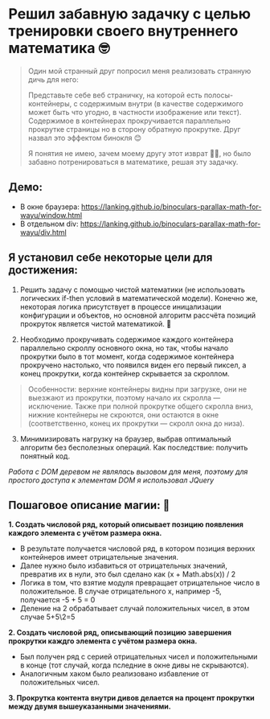# Решил забавную задачку с целью тренировки своего внутреннего математика 🤓

> Один мой странный друг попросил меня реализовать странную дичь для него: 
>
>Представьте себе веб страничку, на которой есть полосы-контейнеры, с содержимым внутри (в качестве содержимого может быть что угодно, в частности изображение или текст). Содержимое в контейнерах прокручивается параллельно прокрутке страницы но в сторону обратную прокрутке. Друг назвал это эффектом бинокля 😊
>
> Я понятия не имею, зачем моему другу этот изврат 🤷‍♂️, но было забавно потренироваться в математике, решая эту задачку.

## **Демо:**
- В окне браузера: https://lanking.github.io/binoculars-parallax-math-for-wayu/window.html
- В отдельном div: https://lanking.github.io/binoculars-parallax-math-for-wayu/div.html

## Я установил себе некоторые цели для достижения:
1. Решить задачу с помощью чистой математики (не использовать логических if-then условий в математической модели). Конечно же, некоторая логика присутствует в процессе иницализации конфигурации и объектов, но основной алгоритм рассчёта позиций прокруток является чистой математикой. 🤘

2. Необходимо прокручивать содержимое каждого контейнера параллельно скроллу основного окна, но так, чтобы начало прокрутки было в тот момент, когда содержимое контейнера прокручено настолько, что появился виден его первый пиксел, а конец прокрутки, когда контейнер скрывается за скроллом. 
> Особенности: верхние контейнеры видны при загрузке, они не выезжают из прокрутки, поэтому начало их скролла — исключение. Также при полной прокрутке общего скролла вниз, нижние контейнеры не скроются, они остаются в окне (соответственно, конец их прокрутки — скролл окна до низа). 

3. Минимизировать нагрузку на браузер, выбрав оптимальный алгоритм без бесполезных операций. Как последствие: получить понятный код.

*Работа с DOM деревом не являлась вызовом для меня, поэтому для простого доступа к элементам DOM я использовал JQuery*


## Пошаговое описание магии: 💫

**1. Создать числовой ряд, который описывает позицию появления каждого элемента с учётом размера окна.**
- В результате получается числовой ряд, в котором позиция верхних контейнеров имеет отрицательные значения. 
- Далее нужно было избавиться от отрицательных значений, превратив их в нули, это был сделано как (x + Math.abs(x)) / 2
- Логика в том, что взятие модуля превращает отрицательное число в положительное. В случае отрицательного x, например -5, получается -5 + 5 = 0
- Деление на 2 обрабатывает случай положительных чисел, в этом случае 5+5\2=5

**2. Создать числовой ряд, описывающий позицию завершения прокрутки каждго элемента с учётом размера окна.**
- Был получен ряд с серией отрицательных чисел и положительными в конце (тот случай, когда пследние в окне дивы не скрываются).
- Аналогичным хаком было реализовано избавление от положительных чисел.

**3. Прокрутка контента внутри дивов делается на процент прокрутки между двумя вышеуказанными значениями.**



